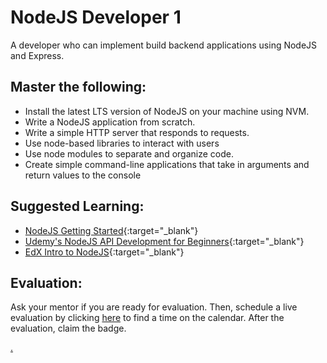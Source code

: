 # NodeJS Developer 1

A developer who can implement build backend applications using NodeJS and Express.

## Master the following:

- Install the latest LTS version of NodeJS on your machine using NVM.
- Write a NodeJS application from scratch.
- Write a simple HTTP server that responds to requests.
- Use node-based libraries to interact with users
- Use node modules to separate and organize code.
- Create simple command-line applications that take in arguments and return values to the console

## Suggested Learning:

- [NodeJS Getting Started](https://nodejs.org/en/docs/guides/getting-started-guide/){:target="\_blank"}
- [Udemy's NodeJS API Development for Beginners](https://www.udemy.com/course/node-js-api-tutorial/?LSNPUBID=JVFxdTr9V80&ranEAID=JVFxdTr9V80&ranMID=39197&ranSiteID=JVFxdTr9V80-1YYlMrboTPP9Mhfl0STO_w){:target="\_blank"}
- [EdX Intro to NodeJS](https://www.edx.org/course/introduction-to-nodejs){:target="\_blank"}

## Evaluation:

Ask your mentor if you are ready for evaluation. Then, schedule a live evaluation by clicking [here](https://webdev.codex.academy/mastery-eval-4?badge=68Ur2l1ATt-KPBmhK9FESQ) to find a time on the calendar. After the evaluation, claim the badge.

[.](level-4)
